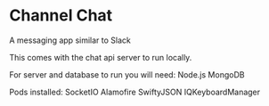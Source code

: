 # Channel Chat
A messaging app similar to Slack

This comes with the chat api server to run locally.

For server and database to run you will need:
Node.js
MongoDB

Pods installed:
SocketIO
Alamofire
SwiftyJSON
IQKeyboardManager

